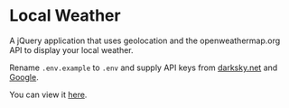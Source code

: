 # Local Weather
A jQuery application that uses geolocation and the openweathermap.org API to display your local weather.

Rename `.env.example` to `.env` and supply API keys from [darksky.net](https://darksky.net) and [Google](https://developers.google.com/maps/web-services/).

You can view it [here](http://www.justinclagg.com/local-weather/).